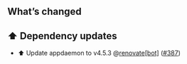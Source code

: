 ## What’s changed

## ⬆️ Dependency updates

- ⬆️ Update appdaemon to v4.5.3 @[renovate[bot]](https://github.com/apps/renovate) ([#387](https://github.com/hassio-addons/addon-appdaemon/pull/387))
